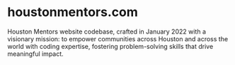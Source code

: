 # houstonmentors.com
Houston Mentors website codebase, crafted in January 2022 with a visionary mission: to empower communities across Houston and across the world with coding expertise, fostering problem-solving skills that drive meaningful impact.
